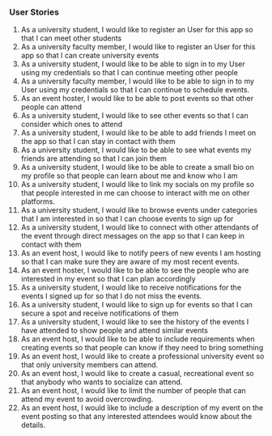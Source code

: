 ### User Stories

1. As a university student, I would like to register an User for this app so that I can meet other students
2. As a university faculty member, I would like to register an User for this app so that I can create university events
3. As a university student, I would like to be able to sign in to my User using my credentials so that I can continue meeting other  people
4. As a university faculty member, I would like to be able to sign in to my User using my credentials so that I can continue to schedule events.
5. As an event hoster, I would like to be able to post events so that other people can attend
6. As a university student, I would like to see other events so that I can consider which ones to attend
7. As a university student, I would like to be able to add friends I meet on the app so that I can stay in contact with them
8. As a university student, I would like to be able to see what events my friends are attending so that I can join them
9. As a university student, I would like to be able to create a small bio on my profile so that people can learn about me and know who I am
10. As a university student, I would like to link my socials on my profile so that people interested in me can choose to interact with me on other platforms.
11. As a university student, I would like to browse events under categories that I am interested in so that I can choose events to sign up for
12. As a university student, I would like to connect with other attendants of the event through direct messages on the app so that I can keep in contact with them
13. As an event host, I would like to notify peers of new events I am hosting so that I can make sure they are aware of my most recent events.
14. As an event hoster, I would like to be able to see the people who are interested in my event so that I can plan accordingly 
15. As a university student, I would like to receive notifications for the events I signed up for so that I do not miss the events. 
16. As a university student, I would like to sign up for events so that I can secure a spot and receive notifications of them
17. As a university student, I would like to see the history of the events I have attended to show people and attend similar events
18. As an event host, I would like to be able to include requirements when creating events so that people can know if they need to bring something
19. As an event host, I would like to create a professional university event so that only university members can attend.
20. As an event host, I would like to create a casual, recreational event so that anybody who wants to socialize can attend.
21. As an event host, I would like to limit the number of people that can attend my event to avoid overcrowding.
22. As an event host, I would like to include a description of my event on the event posting so that any interested attendees would know about the details.